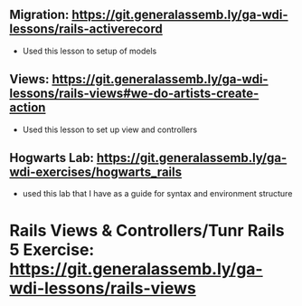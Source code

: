 ## Migration: https://git.generalassemb.ly/ga-wdi-lessons/rails-activerecord 
* Used this lesson to setup of models

## Views: https://git.generalassemb.ly/ga-wdi-lessons/rails-views#we-do-artists-create-action
* Used this lesson to set up view and controllers

## Hogwarts Lab: https://git.generalassemb.ly/ga-wdi-exercises/hogwarts_rails
* used this lab that I have  as a guide for syntax and environment structure

# Rails Views & Controllers/Tunr Rails 5 Exercise: https://git.generalassemb.ly/ga-wdi-lessons/rails-views
